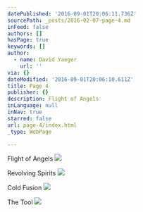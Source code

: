 ```yaml
---
datePublished: '2016-09-01T20:06:11.736Z'
sourcePath: _posts/2016-02-07-page-4.md
inFeed: false
authors: []
hasPage: true
keywords: []
author:
  - name: David Yaeger
    url: ''
via: {}
dateModified: '2016-09-01T20:06:10.611Z'
title: Page 4
publisher: {}
description: Flight of Angels
inLanguage: null
inNav: true
starred: false
url: page-4/index.html
_type: WebPage

---
```

Flight of Angels
![](https://s3-us-west-2.amazonaws.com/the-grid-img/p/a6d56cc4cee34acfcfe3e74a9c63be02932bede9.png)

Revolving Spirits
![](https://the-grid-user-content.s3-us-west-2.amazonaws.com/9406d304-60f0-4cc0-9f52-d6fac4357432.jpg)

Cold Fusion
![](https://the-grid-user-content.s3-us-west-2.amazonaws.com/3e78c8a6-a393-4f98-9fe9-e49cb035cccb.jpg)

The Tool
![](https://the-grid-user-content.s3-us-west-2.amazonaws.com/6f7281d7-75a0-4de7-87f1-ebbf4839aea3.jpg)